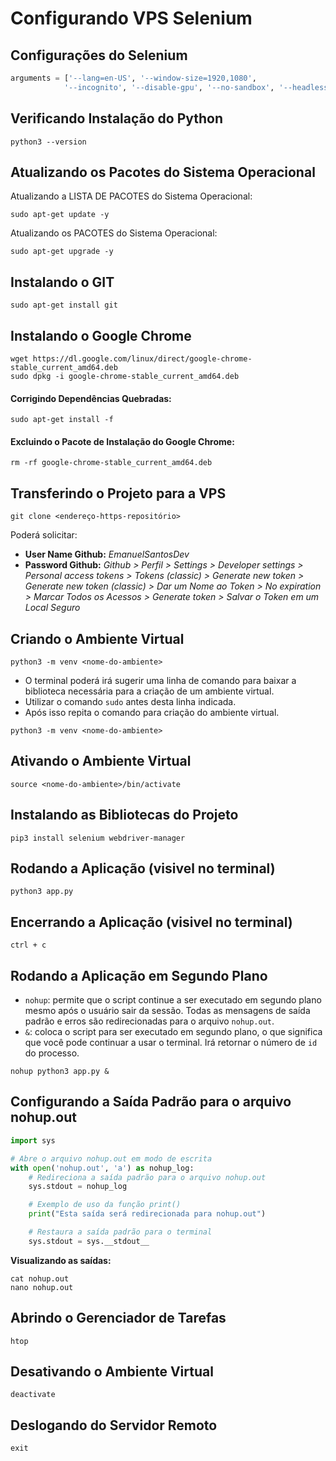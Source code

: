 # Configurando VPS Selenium


## Configurações do Selenium


```python
arguments = ['--lang=en-US', '--window-size=1920,1080',
            '--incognito', '--disable-gpu', '--no-sandbox', '--headless', '--disable-dev-shm-usage']
```


## Verificando Instalação do Python


```
python3 --version
```


## Atualizando os Pacotes do Sistema Operacional


Atualizando a LISTA DE PACOTES do Sistema Operacional:
```
sudo apt-get update -y
```

Atualizando os PACOTES do Sistema Operacional:
```
sudo apt-get upgrade -y
```


## Instalando o GIT 


```
sudo apt-get install git
```


## Instalando o Google Chrome


```
wget https://dl.google.com/linux/direct/google-chrome-stable_current_amd64.deb
sudo dpkg -i google-chrome-stable_current_amd64.deb
```


#### Corrigindo Dependências Quebradas:


```
sudo apt-get install -f
```


#### Excluindo o Pacote de Instalação do Google Chrome:
```
rm -rf google-chrome-stable_current_amd64.deb
```


## Transferindo o Projeto para a VPS


```
git clone <endereço-https-repositório>
``` 
Poderá solicitar:
- **User Name Github:** _EmanuelSantosDev_
- **Password Github:** _Github > Perfil > Settings > Developer settings > Personal access tokens > Tokens (classic) > Generate new token > Generate new token (classic) > Dar um Nome ao Token > No expiration > Marcar Todos os Acessos > Generate token > Salvar o Token em um Local Seguro_


## Criando o Ambiente Virtual


```
python3 -m venv <nome-do-ambiente>
```

- O terminal poderá irá sugerir uma linha de comando para baixar a biblioteca necessária para a criação de um ambiente virtual.
- Utilizar o comando `sudo` antes desta linha indicada.
- Após isso repita o comando para criação do ambiente virtual.


```
python3 -m venv <nome-do-ambiente>
```


## Ativando o Ambiente Virtual


```
source <nome-do-ambiente>/bin/activate
```


## Instalando as Bibliotecas do Projeto


```
pip3 install selenium webdriver-manager
```


## Rodando a Aplicação (visivel no terminal)


```
python3 app.py
```


## Encerrando a Aplicação (visivel no terminal)


```
ctrl + c
```


## Rodando a Aplicação em Segundo Plano


- ``nohup``: permite que o script continue a ser executado em segundo plano mesmo após o usuário sair da sessão. Todas as mensagens de saída padrão e erros são redirecionadas para o arquivo ``nohup.out``.
- ``&``: coloca o script para ser executado em segundo plano, o que significa que você pode continuar a usar o terminal. Irá retornar o número de `id` do processo.
```
nohup python3 app.py &
```


## Configurando a Saída Padrão para o arquivo nohup.out


```python
import sys

# Abre o arquivo nohup.out em modo de escrita
with open('nohup.out', 'a') as nohup_log:
    # Redireciona a saída padrão para o arquivo nohup.out
    sys.stdout = nohup_log

    # Exemplo de uso da função print()
    print("Esta saída será redirecionada para nohup.out")

    # Restaura a saída padrão para o terminal
    sys.stdout = sys.__stdout__
```

**Visualizando as saídas:**
```
cat nohup.out
nano nohup.out
```


## Abrindo o Gerenciador de Tarefas


```
htop
```


## Desativando o Ambiente Virtual


```
deactivate
```


## Deslogando do Servidor Remoto


```
exit
```